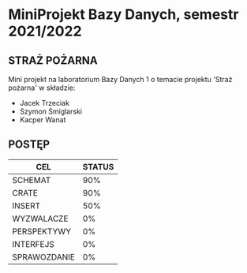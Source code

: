 # MiniProjekt Bazy Danych, semestr 2021/2022
## STRAŻ POŻARNA
Mini projekt na laboratorium Bazy Danych 1 o temacie projektu 'Straż pożarna' w składzie:

- Jacek Trzeciak
- Szymon Śmiglarski
- Kacper Wanat

## POSTĘP
| CEL | STATUS |
| ------ | ------ |
| SCHEMAT | 90% |
| CRATE | 90% |
| INSERT | 50% |
| WYZWALACZE | 0% |
| PERSPEKTYWY | 0% |
| INTERFEJS | 0% |
| SPRAWOZDANIE | 0% |
